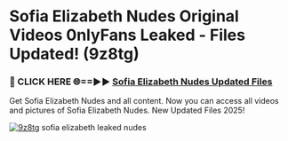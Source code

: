 # Sofia Elizabeth Nudes Original Videos 0nlyFans Leaked - Files Updated! (9z8tg)

<h3>🔴 CLICK HERE 🌐==►► <a href="https://tinyurl.com/5h6xmrr3" rel="nofollow">Sofia Elizabeth Nudes Updated Files</a></h3>

Get Sofia Elizabeth Nudes and all content. Now you can access all videos and pictures of Sofia Elizabeth Nudes. New Updated Files 2025!

[![9z8tg](https://i.imgur.com/KVD873Z.gif)](https://tinyurl.com/5h6xmrr3)
sofia elizabeth leaked nudes